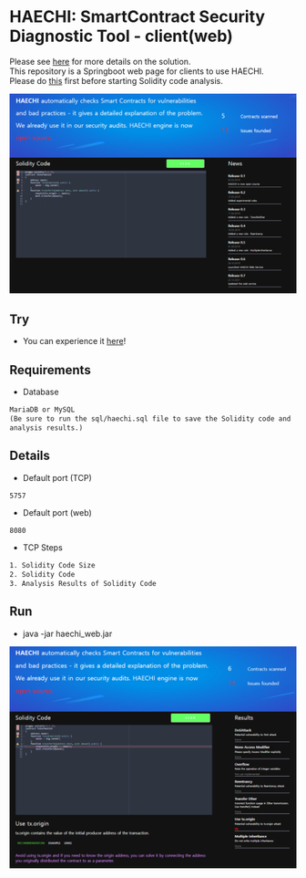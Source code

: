 # HAECHI: SmartContract Security Diagnostic Tool - client(web)

Please see <a href='https://github.com/byunghyun23/haechi/'>here</a> for more details on the solution.   
This repository is a Springboot web page for clients to use HAECHI.   
Please do <a href='https://github.com/byunghyun23/haechi-server/'>this</a> first before starting Solidity code analysis.   

![image](https://github.com/byunghyun23/haechi-web/blob/master/haechi_web_home.PNG)   

## Try
* You can experience it <a href='http://13.209.7.107:8080'>here</a>!

## Requirements
* Database
```
MariaDB or MySQL
(Be sure to run the sql/haechi.sql file to save the Solidity code and analysis results.)
```

## Details
* Default port (TCP)
```
5757
```
* Default port (web)
```
8080
```
* TCP Steps
```
1. Solidity Code Size
2. Solidity Code
3. Analysis Results of Solidity Code
```

## Run
* java -jar haechi_web.jar

![image](https://github.com/byunghyun23/haechi-web/blob/master/haechi_web_results.PNG)
